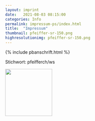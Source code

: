 ```yaml
---
layout: imprint
date:   2021-08-03 08:15:00
categories: Info
permalink: impressum-ps/index.html
title:  "Impressum"
thumbnail: pfeiffer-sr-150.png
highresolutionimg: pfeiffer-sr-150.png
---
```

<!-- entry-content -->
{% include pbanschrift.html %}
<p>Stichwort: pfeifferch/ws</p>  
</blockquote> 
<img src="https://github.com/pfeifferch.png" width="150px" height="150px">
<!-- .entry-content -->
<blockquote>
